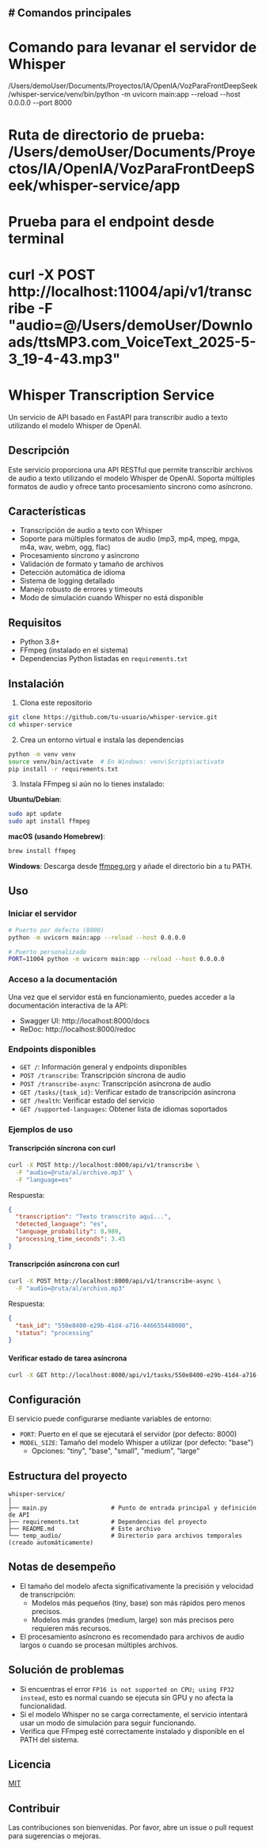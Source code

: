 ## # Comandos principales

# Comando para levanar el servidor de Whisper
/Users/demoUser/Documents/Proyectos/IA/OpenIA/VozParaFrontDeepSeek/whisper-service/venv/bin/python -m uvicorn main:app --reload --host 0.0.0.0 --port 8000


# Ruta de directorio de prueba: /Users/demoUser/Documents/Proyectos/IA/OpenIA/VozParaFrontDeepSeek/whisper-service/app

# Prueba para el endpoint desde terminal 

# curl -X POST http://localhost:11004/api/v1/transcribe -F "audio=@/Users/demoUser/Downloads/ttsMP3.com_VoiceText_2025-5-3_19-4-43.mp3"

# Whisper Transcription Service

Un servicio de API basado en FastAPI para transcribir audio a texto utilizando el modelo Whisper de OpenAI.

## Descripción

Este servicio proporciona una API RESTful que permite transcribir archivos de audio a texto utilizando el modelo Whisper de OpenAI. Soporta múltiples formatos de audio y ofrece tanto procesamiento síncrono como asíncrono.

## Características

- Transcripción de audio a texto con Whisper
- Soporte para múltiples formatos de audio (mp3, mp4, mpeg, mpga, m4a, wav, webm, ogg, flac)
- Procesamiento síncrono y asíncrono
- Validación de formato y tamaño de archivos
- Detección automática de idioma
- Sistema de logging detallado
- Manejo robusto de errores y timeouts
- Modo de simulación cuando Whisper no está disponible

## Requisitos

- Python 3.8+
- FFmpeg (instalado en el sistema)
- Dependencias Python listadas en `requirements.txt`

## Instalación

1. Clona este repositorio

```bash
git clone https://github.com/tu-usuario/whisper-service.git
cd whisper-service
```

2. Crea un entorno virtual e instala las dependencias

```bash
python -m venv venv
source venv/bin/activate  # En Windows: venv\Scripts\activate
pip install -r requirements.txt
```

3. Instala FFmpeg si aún no lo tienes instalado:

**Ubuntu/Debian**:
```bash
sudo apt update
sudo apt install ffmpeg
```

**macOS (usando Homebrew)**:
```bash
brew install ffmpeg
```

**Windows**:
Descarga desde [ffmpeg.org](https://ffmpeg.org/download.html) y añade el directorio bin a tu PATH.

## Uso

### Iniciar el servidor

```bash
# Puerto por defecto (8000)
python -m uvicorn main:app --reload --host 0.0.0.0

# Puerto personalizado
PORT=11004 python -m uvicorn main:app --reload --host 0.0.0.0
```

### Acceso a la documentación

Una vez que el servidor está en funcionamiento, puedes acceder a la documentación interactiva de la API:

- Swagger UI: http://localhost:8000/docs
- ReDoc: http://localhost:8000/redoc

### Endpoints disponibles

- `GET /`: Información general y endpoints disponibles
- `POST /transcribe`: Transcripción síncrona de audio
- `POST /transcribe-async`: Transcripción asíncrona de audio
- `GET /tasks/{task_id}`: Verificar estado de transcripción asíncrona
- `GET /health`: Verificar estado del servicio
- `GET /supported-languages`: Obtener lista de idiomas soportados

### Ejemplos de uso

#### Transcripción síncrona con curl

```bash
curl -X POST http://localhost:8000/api/v1/transcribe \
  -F "audio=@ruta/al/archivo.mp3" \
  -F "language=es"
```

Respuesta:
```json
{
  "transcription": "Texto transcrito aquí...",
  "detected_language": "es",
  "language_probability": 0.989,
  "processing_time_seconds": 3.45
}
```

#### Transcripción asíncrona con curl

```bash
curl -X POST http://localhost:8000/api/v1/transcribe-async \
  -F "audio=@ruta/al/archivo.mp3"
```

Respuesta:
```json
{
  "task_id": "550e8400-e29b-41d4-a716-446655440000",
  "status": "processing"
}
```

#### Verificar estado de tarea asíncrona

```bash
curl -X GET http://localhost:8000/api/v1/tasks/550e8400-e29b-41d4-a716-446655440000
```

## Configuración

El servicio puede configurarse mediante variables de entorno:

- `PORT`: Puerto en el que se ejecutará el servidor (por defecto: 8000)
- `MODEL_SIZE`: Tamaño del modelo Whisper a utilizar (por defecto: "base")
  - Opciones: "tiny", "base", "small", "medium", "large"

## Estructura del proyecto

```
whisper-service/
│
├── main.py                  # Punto de entrada principal y definición de API
├── requirements.txt         # Dependencias del proyecto
├── README.md                # Este archivo
└── temp_audio/              # Directorio para archivos temporales (creado automáticamente)
```

## Notas de desempeño

- El tamaño del modelo afecta significativamente la precisión y velocidad de transcripción:
  - Modelos más pequeños (tiny, base) son más rápidos pero menos precisos.
  - Modelos más grandes (medium, large) son más precisos pero requieren más recursos.
- El procesamiento asíncrono es recomendado para archivos de audio largos o cuando se procesan múltiples archivos.

## Solución de problemas

- Si encuentras el error `FP16 is not supported on CPU; using FP32 instead`, esto es normal cuando se ejecuta sin GPU y no afecta la funcionalidad.
- Si el modelo Whisper no se carga correctamente, el servicio intentará usar un modo de simulación para seguir funcionando.
- Verifica que FFmpeg esté correctamente instalado y disponible en el PATH del sistema.

## Licencia

[MIT](https://opensource.org/licenses/MIT)

## Contribuir

Las contribuciones son bienvenidas. Por favor, abre un issue o pull request para sugerencias o mejoras.
